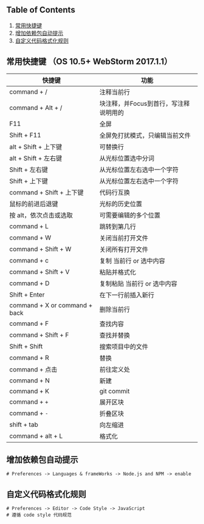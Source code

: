 ##  Table of Contents
1. [常用快捷键](https://github.com/geek-zwb/front-end/tree/master/1_basic/1_%E7%BC%96%E8%BE%91%E5%99%A8%E4%B8%8EIDE/1_WebStorm#常用快捷键-os-105-webstorm-201711)
1. [增加依赖包自动提示](https://github.com/geek-zwb/front-end/tree/master/1_basic/1_%E7%BC%96%E8%BE%91%E5%99%A8%E4%B8%8EIDE/1_WebStorm#增加依赖包自动提示)
1. [自定义代码格式化规则](https://github.com/geek-zwb/front-end/tree/master/1_basic/1_%E7%BC%96%E8%BE%91%E5%99%A8%E4%B8%8EIDE/1_WebStorm#自定义代码格式化规则)

## 常用快捷键 （OS 10.5+ WebStorm 2017.1.1）
快捷键 | 功能
--- | ---
command + /| 注释当前行
command + Alt + /| 块注释，并Focus到首行，写注释说明用的
F11| 全屏
Shift + F11| 全屏免打扰模式，只编辑当前文件
alt + Shift + 上下键 | 可替换行
alt + Shift + 左右键 | 从光标位置选中分词
Shift + 左右键 | 从光标位置左右选中一个字符
Shift + 上下键 | 从光标位置左右选中一个字符
command + Shift + 上下键 | 代码行互换
鼠标的前进后退键 | 光标的历史位置
按 alt，依次点击或选取 | 可需要编辑的多个位置
command + L| 跳转到第几行
command + W| 关闭当前打开文件
command + Shift + W| 关闭所有打开文件
command + c |  复制 当前行 or 选中内容
command + Shift + V | 粘贴并格式化
command + D | 复制粘贴 当前行 or 选中内容
Shift + Enter | 在下一行前插入新行
command + X or command + back| 删除当前行
command + F| 查找内容
command + Shift + F| 查找并替换
Shift + Shift| 搜索项目中的文件
command + R| 替换
command + 点击| 前往定义处
command + N| 新建
command + K| git commit
command + `+` |  展开区块
command + `-` |  折叠区块
shift + tab |  向左缩进
command + alt + L |  格式化

## 增加依赖包自动提示
```setting
# Preferences -> Languages & frameWorks -> Node.js and NPM -> enable
```

## 自定义代码格式化规则
```setting
# Preferences -> Editor -> Code Style -> JavaScript
# 遵循 code style 代码规范
```